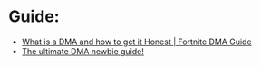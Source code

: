 # Guide:
- [What is a DMA and how to get it Honest | Fortnite DMA Guide](https://youtu.be/shMyETDXZpk)
- [The ultimate DMA newbie guide!](https://www.unknowncheats.me/forum/pc-hardware/631149-ultimate-dma-newbie-guide.html)
